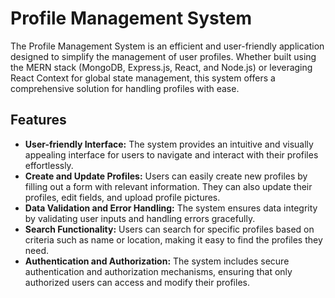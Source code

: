 # Profile Management System

The Profile Management System is an efficient and user-friendly application designed to simplify the management of user profiles. Whether built using the MERN stack (MongoDB, Express.js, React, and Node.js) or leveraging React Context for global state management, this system offers a comprehensive solution for handling profiles with ease.

## Features

- **User-friendly Interface:** The system provides an intuitive and visually appealing interface for users to navigate and interact with their profiles effortlessly.
- **Create and Update Profiles:** Users can easily create new profiles by filling out a form with relevant information. They can also update their profiles, edit fields, and upload profile pictures.
- **Data Validation and Error Handling:** The system ensures data integrity by validating user inputs and handling errors gracefully.
- **Search Functionality:** Users can search for specific profiles based on criteria such as name or location, making it easy to find the profiles they need.
- **Authentication and Authorization:** The system includes secure authentication and authorization mechanisms, ensuring that only authorized users can access and modify their profiles.

